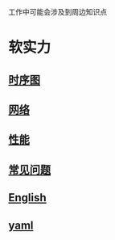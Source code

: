 工作中可能会涉及到周边知识点

# 软实力

## [时序图](./sequence)

## [网络](./network/)

## [性能](./performance/)

## [常见问题](./Q%26A/)

## [English](./English/)

## [yaml](./yaml/yaml.md)
